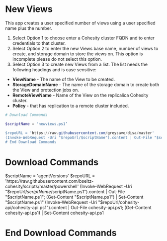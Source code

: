 # New Views

This app creates a user specified number of views using a user specified name plus the number.

1. Select Option 1 to choose enter a Cohesity cluster FQDN and to enter credentials to that cluster.
2. Select Option 2 to enter the new Views base name, number of views to create, and storage domain to store the views on.  This option is incomplete please do not select this option.
3.  Select Option 3 to create new Views from a list.  The list needs the following headings and is case sensitive:
- **ViewName** - The name of the View to be created.
- **StorageDomainName** - The name of the storage domain to create both the View and protection jobs on.
- **RemoteViewName** - Name of the View on the replicalica Cohesity cluster.
- **Policy** - that has replication to a remote cluster included.

```powershell
# Download Commands

$scriptName = 'newviews.ps1’

$repoURL = 'https://raw.githubusercontent.com/greysave/disa/master'
(Invoke-WebRequest -Uri "$repoUrl/$scriptName").content | Out-File "$scriptName"; (Get-Content "$scriptName.ps1") | Set-Content "$criptName.ps1"
# End Download Commands

```

# Download Commands
$scriptName = 'agentVersions'
$repoURL = 'https://raw.githubusercontent.com/bseltz-cohesity/scripts/master/powershell'
(Invoke-WebRequest -Uri "$repoUrl/$scriptName/$scriptName.ps1").content | Out-File "$scriptName.ps1"; (Get-Content "$scriptName.ps1") | Set-Content "$scriptName.ps1"
(Invoke-WebRequest -Uri "$repoUrl/cohesity-api/cohesity-api.ps1").content | Out-File cohesity-api.ps1; (Get-Content cohesity-api.ps1) | Set-Content cohesity-api.ps1
# End Download Commands